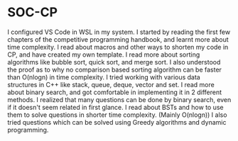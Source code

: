 # SOC-CP
I configured VS Code in WSL in my system. 
I started by reading the first few chapters of the competitive programming handbook, and learnt more about time complexity.
I read about macros and other ways to shorten my code in CP, and have created my own template.
I read more about sorting algorithms like bubble sort, quick sort, and merge sort. I also understood the proof as to why no comparison based sorting algorithm can be faster than O(nlogn) in time complexity.
I tried working with various data structures in C++ like stack, queue, deque, vector and set.
I read more about binary search, and got comfortable in implementing it in 2 different methods. I realized that many questions can be done by binary search, even if it doesn't seem related in first glance.
I read about BSTs and how to use them to solve questions in shorter time complexity. (Mainly O(nlogn))
I also tried questions which can be solved using Greedy algorithms and dynamic programming.
